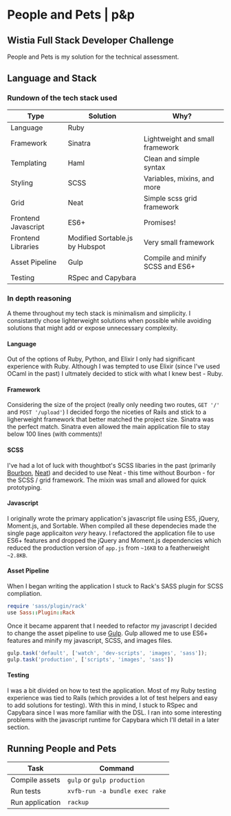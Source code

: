 # People and Pets | p&p
## Wistia Full Stack Developer Challenge

People and Pets is my solution for the technical assessment.

## Language and Stack
### Rundown of the tech stack used
| Type                | Solution                        | Why?                             |
|---------------------|---------------------------------|----------------------------------|
| Language            | Ruby                            |                                  |
| Framework           | Sinatra                         | Lightweight and small framework  |
| Templating          | Haml                            | Clean and simple syntax          |
| Styling             | SCSS                            | Variables, mixins, and more      |
| Grid                | Neat                            | Simple scss grid framework       |
| Frontend Javascript | ES6+                            | Promises!                        |
| Frontend Libraries  | Modified Sortable.js by Hubspot | Very small framework             |
| Asset Pipeline      | Gulp                            | Compile and minify SCSS and ES6+ |
| Testing             | RSpec and Capybara              |                                  |

### In depth reasoning
A theme throughout my tech stack is minimalism and simplicity. I consistantly chose lighterweight solutions when possible while avoiding solutions that might add or expose unnecessary complexity.

#### Language
Out of the options of Ruby, Python, and Elixir I only had significant experience with Ruby. Although I was tempted to use Elixir (since I've used OCaml in the past) I ultmately decided to stick with what I knew best - Ruby.

#### Framework
Considering the size of the project (really only needing two routes, `GET '/'` and `POST '/upload'`) I decided forgo the niceties of Rails and stick to a ligherweight framework that better matched the project size. Sinatra was the perfect match. Sinatra even allowed the main application file to stay below 100 lines (with comments)!

#### SCSS
I've had a lot of luck with thoughtbot's SCSS libaries in the past (primarily [Bourbon](http://bourbon.io/), [Neat](http://neat.bourbon.io/)) and decided to use Neat - this time without Bourbon - for the SCSS / grid framework. The mixin was small and allowed for quick prototyping.

#### Javascript
I originally wrote the primary application's javascript file using ES5, jQuery, Moment.js, and Sortable. When compiled all these dependecies made the single page applicaiton *very* heavy. I refactored the application file to use ES6+ features and dropped the jQuery and Moment.js dependencies which reduced the production version of `app.js` from `~16KB` to a featherweight `~2.8KB`.

#### Asset Pipeline
When I began writing the application I stuck to Rack's SASS plugin for SCSS compliation.
```ruby
require 'sass/plugin/rack'
use Sass::Plugin::Rack
```
Once it became apparent that I needed to refactor my javascript I decided to change the asset pipeline to use [Gulp](https://gulpjs.com/). Gulp allowed me to use ES6+ features and minify my javascript, SCSS, and images files.

```javascript
gulp.task('default', ['watch', 'dev-scripts', 'images', 'sass']);
gulp.task('production', ['scripts', 'images', 'sass'])
```

#### Testing
I was a bit divided on how to test the application. Most of my Ruby testing experience was tied to Rails (which provides a lot of test helpers and easy to add solutions for testing). With this in mind, I stuck to RSpec and Capybara since I was more familiar with the DSL. I ran into some interesting problems with the javascript runtime for Capybara which I'll detail in a later section.

## Running People and Pets
| Task            | Command                        |
|-----------------|--------------------------------|
| Compile assets  | `gulp` or `gulp production`    |
| Run tests       | `xvfb-run -a bundle exec rake` |
| Run application | `rackup`                       |